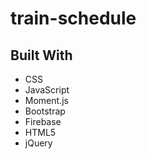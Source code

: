 # train-schedule
## Built With
* CSS
* JavaScript
* Moment.js
* Bootstrap
* Firebase
* HTML5
* jQuery
